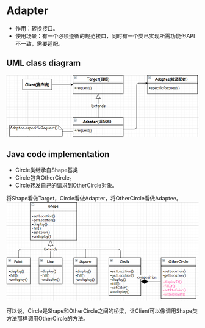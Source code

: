 # Adapter
- 作用：转换接口。
- 使用场景：有一个必须遵循的规范接口，同时有一个类已实现所需功能但API不一致，需要适配。

## UML class diagram
![](../../images/Adapter.png)

## Java code implementation
- Circle类继承自Shape基类
- Circle包含OtherCircle。
- Circle转发自己的请求到OtherCircle对象。

将Shape看做Target，Circle看做Adapter，将OtherCircle看做Adaptee。
![](../../images/Adapter-impl.png)

可以说，Circle是Shape和OtherCircle之间的桥梁，让Client可以像调用Shape类方法那样调用OtherCircle的方法。


